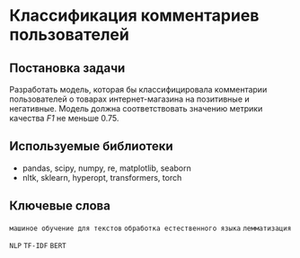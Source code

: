 # Классификация комментариев пользователей

## Постановка задачи

Разработать модель, которая бы классифицировала комментарии пользователей о товарах интернет-магазина на позитивные и негативные. 
Модель должна соответствовать значению метрики качества *F1* не меньше 0.75. 

## Используемые библиотеки

- pandas, scipy, numpy, re, matplotlib, seaborn
- nltk, sklearn, hyperopt, transformers, torch

## Ключевые слова

`машиное обучение для текстов` `обработка естественного языка` `лемматизация` 

`NLP` `TF-IDF` `BERT`

